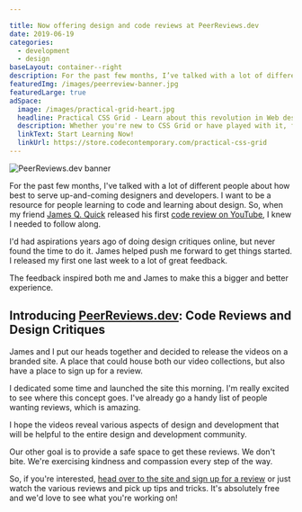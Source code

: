 ```yaml
---

title: Now offering design and code reviews at PeerReviews.dev
date: 2019-06-19
categories:
  - development
  - design
baseLayout: container--right
description: For the past few months, I’ve talked with a lot of different people about how best to serve up-and-coming designers and developers. I want to be a resource for people learning to code and learning about design. So, when my friend James Q. Quick released his first code review on YouTube, I knew I needed to follow along.
featuredImg: /images/peerreview-banner.jpg
featuredLarge: true
adSpace: 
  image: /images/practical-grid-heart.jpg
  headline: Practical CSS Grid - Learn about this revolution in Web design!
  description: Whether you're new to CSS Grid or have played with it, finding practical examples of this new layout mechanism is the best way to learn its power. Sign up below for two hours of practical grid knowledge just for you!
  linkText: Start Learning Now!
  linkUrl: https://store.codecontemporary.com/practical-css-grid
---
```



![PeerReviews.dev banner](/images/peerreview-banner.jpg)

For the past few months, I've talked with a lot of different people about how best to serve up-and-coming designers and developers. I want to be a resource for people learning to code and learning about design. So, when my friend [James Q. Quick](https://learnbuildteach.com) released his first [code review on YouTube](https://peerreviews.dev/videos/jc-smiley-dice-game/), I knew I needed to follow along.

I'd had aspirations years ago of doing design critiques online, but never found the time to do it. James helped push me forward to get things started. I released my first one last week to a lot of great feedback.

The feedback inspired both me and James to make this a bigger and better experience.

## Introducing [PeerReviews.dev](https://peerreviews.dev): Code Reviews and Design Critiques

James and I put our heads together and decided to release the videos on a branded site. A place that could house both our video collections, but also have a place to sign up for a review.

I dedicated some time and launched the site this morning. I'm really excited to see where this concept goes. I've already go a handy list of people wanting reviews, which is amazing.

I hope the videos reveal various aspects of design and development that will be helpful to the entire design and development community.

Our other goal is to provide a safe space to get these reviews. We don't bite. We're exercising kindness and compassion every step of the way.

So, if you're interested, [head over to the site and sign up for a review](https://peerreviews.dev) or just watch the various reviews and pick up tips and tricks. It's absolutely free and we'd love to see what you're working on!
